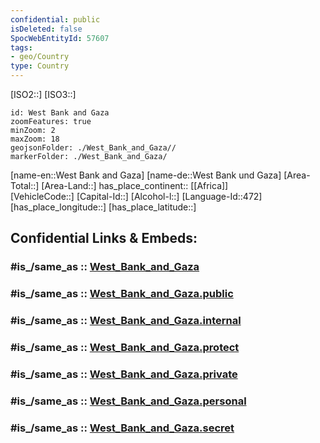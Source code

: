 ```yaml
---
confidential: public
isDeleted: false
SpocWebEntityId: 57607
tags:
- geo/Country
type: Country
---
```


[ISO2::]
[ISO3::]
```leaflet
id: West Bank and Gaza
zoomFeatures: true 
minZoom: 2 
maxZoom: 18
geojsonFolder: ./West_Bank_and_Gaza//
markerFolder: ./West_Bank_and_Gaza/
```

[name-en::West Bank and Gaza]
[name-de::West Bank und Gaza]
[Area-Total::]
[Area-Land::]
has_place_continent:: [[Africa]]  
[VehicleCode::]
[Capital-Id::]
[Alcohol-l::]
[Language-Id::472]
[has_place_longitude::]
[has_place_latitude::]


## Confidential Links & Embeds: 

### #is_/same_as :: [West_Bank_and_Gaza](/_Standards/Earth/Continent/Asia/Asia~West/West_Bank_and_Gaza.md) 

### #is_/same_as :: [West_Bank_and_Gaza.public](/_public/Earth/Continent/Asia/Asia~West/West_Bank_and_Gaza.public.md) 

### #is_/same_as :: [West_Bank_and_Gaza.internal](/_internal/Earth/Continent/Asia/Asia~West/West_Bank_and_Gaza.internal.md) 

### #is_/same_as :: [West_Bank_and_Gaza.protect](/_protect/Earth/Continent/Asia/Asia~West/West_Bank_and_Gaza.protect.md) 

### #is_/same_as :: [West_Bank_and_Gaza.private](/_private/Earth/Continent/Asia/Asia~West/West_Bank_and_Gaza.private.md) 

### #is_/same_as :: [West_Bank_and_Gaza.personal](/_personal/Earth/Continent/Asia/Asia~West/West_Bank_and_Gaza.personal.md) 

### #is_/same_as :: [West_Bank_and_Gaza.secret](/_secret/Earth/Continent/Asia/Asia~West/West_Bank_and_Gaza.secret.md)

